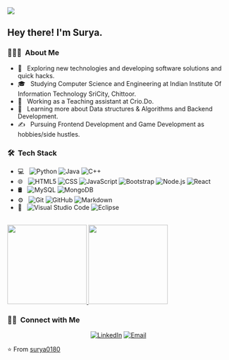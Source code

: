 <img src="https://gifimages.us/wp-content/uploads/2021/03/Welcome-GIF-48.gif">

<h2> Hey there! I'm Surya.</h2>

<h3> 👨🏻‍💻 &nbsp;About Me </h3>

- 🤔 &nbsp; Exploring new technologies and developing software solutions and quick hacks.
- 🎓 &nbsp; Studying Computer Science and Engineering at Indian Institute Of Information Technology SriCity, Chittoor.
- 💼 &nbsp; Working as a Teaching assistant at Crio.Do.
- 🌱 &nbsp; Learning more about Data structures & Algorithms and Backend Development.
- ✍️ &nbsp; Pursuing Frontend Development and Game Development as hobbies/side hustles.

<h3> 🛠 &nbsp;Tech Stack</h3>

- 💻 &nbsp;
  ![Python](https://img.shields.io/badge/-Python-333333?style=flat&logo=python)
  ![Java](https://img.shields.io/badge/-Java-333333?style=flat&logo=Java&logoColor=007396)
  ![C++](https://img.shields.io/badge/-C++-333333?style=flat&logo=C%2B%2B&logoColor=00599C)
- 🌐 &nbsp;
  ![HTML5](https://img.shields.io/badge/-HTML5-333333?style=flat&logo=HTML5)
  ![CSS](https://img.shields.io/badge/-CSS-333333?style=flat&logo=CSS3&logoColor=1572B6)
  ![JavaScript](https://img.shields.io/badge/-JavaScript-333333?style=flat&logo=javascript)
  ![Bootstrap](https://img.shields.io/badge/-Bootstrap-333333?style=flat&logo=bootstrap&logoColor=563D7C)
  ![Node.js](https://img.shields.io/badge/-Node.js-333333?style=flat&logo=node.js)
  ![React](https://img.shields.io/badge/-React-333333?style=flat&logo=react)
- 🛢 &nbsp;
  ![MySQL](https://img.shields.io/badge/-MySQL-333333?style=flat&logo=mysql)
  ![MongoDB](https://img.shields.io/badge/-MongoDB-333333?style=flat&logo=mongodb)
- ⚙️ &nbsp;
  ![Git](https://img.shields.io/badge/-Git-333333?style=flat&logo=git)
  ![GitHub](https://img.shields.io/badge/-GitHub-333333?style=flat&logo=github)
  ![Markdown](https://img.shields.io/badge/-Markdown-333333?style=flat&logo=markdown)
- 🔧 &nbsp;
  ![Visual Studio Code](https://img.shields.io/badge/-Visual%20Studio%20Code-333333?style=flat&logo=visual-studio-code&logoColor=007ACC)
  ![Eclipse](https://img.shields.io/badge/-Eclipse-333333?style=flat&logo=eclipse-ide&logoColor=2C2255)

<br/>

<a href="https://github.com/surya0180">
  <img height="180em" src="https://github-readme-stats.vercel.app/api?username=surya0180&theme=buefy&show_icons=true" />
  <img height="180em" src="https://github-readme-stats.vercel.app/api/top-langs/?username=surya0180&theme=buefy&layout=compact" />
</a>

<br/>

<h3> 🤝🏻 &nbsp;Connect with Me </h3>

<p align="center">
<a href="https://www.linkedin.com/in/surya-teja-tangirala/"><img alt="LinkedIn" src="https://img.shields.io/badge/LinkedIn-Surya%20Teja-blue?style=flat-square&logo=linkedin"></a>
<a href="mailto:ts.suryateja.developer@gmail.com"><img alt="Email" src="https://img.shields.io/badge/Email-ts.suryateja.developer@gmail.com-blue?style=flat-square&logo=gmail"></a>
</p>

⭐️ From [surya0180](https://github.com/surya0180)
